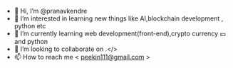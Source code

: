 - 👋 Hi, I’m @pranavkendre
- 👀 I’m interested in learning new things like AI,blockchain development , python etc
- 🌱 I’m currently learning  web development(front-end),crypto currency 💴  and python 
- 💞️ I’m looking to collaborate on .</>
- 📫 How to reach me  < peekin111@gmail.com > 

<!---
pranavkendre/pranavkendre is a ✨ special ✨ repository because its `README.md` (this file) appears on your GitHub profile.
You can click the Preview link to take a look at your changes.
--->

